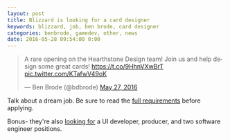 ```yaml
---
layout: post
title: Blizzard is looking for a card designer
keywords: blizzard, job, ben brode, card designer
categories: benbrode, gamedev, other, news
date: 2016-05-28 09:54:00 0:00
---
```


<blockquote class="twitter-tweet" data-lang="en"><p lang="en" dir="ltr">A rare opening on the Hearthstone Design team! Join us and help design some great cards! <a href="https://t.co/9HhnVXwBrT">https://t.co/9HhnVXwBrT</a> <a href="https://t.co/KTafwV49oK">pic.twitter.com/KTafwV49oK</a></p>&mdash; Ben Brode (@bdbrode) <a href="https://twitter.com/bdbrode/status/735985313391071233">May 27, 2016</a></blockquote>
<script async src="//platform.twitter.com/widgets.js" charset="utf-8"></script>

Talk about a dream job. Be sure to read the [full requirements](http://us.blizzard.com/en-us/company/careers/posting.html?id=16000FI) before applying. 

Bonus- they're also [looking for](http://us.blizzard.com/en-us/company/careers/directory.html#region=Americas) a UI developer, producer, and two software engineer positions. 